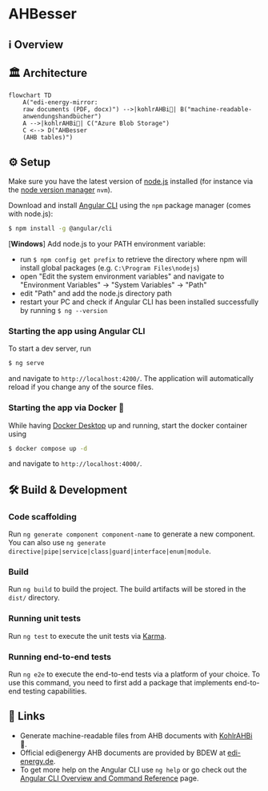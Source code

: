 # AHBesser

## ℹ️ Overview

## 🏛 Architecture

```mermaid
flowchart TD
    A("edi-energy-mirror: 
    raw documents (PDF, docx)") -->|kohlrAHBi🥬| B("machine-readable-
    anwendungshandbücher")
    A -->|kohlrAHBi🥬| C("Azure Blob Storage")
    C <--> D("AHBesser
    (AHB tables)")
```

## ⚙️ Setup

Make sure you have the latest version of [node.js](https://nodejs.org/en) installed (for instance via the [node version manager](https://github.com/nvm-sh/nvm) `nvm`).

Download and install [Angular CLI](https://v17.angular.io/cli) using the `npm` package manager (comes with node.js):

```bash
$ npm install -g @angular/cli
```

[**Windows**] Add node.js to your PATH environment variable:

- run `$ npm config get prefix` to retrieve the directory where npm will install global packages (e.g. `C:\Program Files\nodejs`)
- open "Edit the system environment variables" and navigate to "Environment Variables" -> "System Variables" -> "Path"
- edit "Path" and add the node.js directory path
- restart your PC and check if Angular CLI has been installed successfully by running `$ ng --version`

### Starting the app using Angular CLI

To start a dev server, run

```bash
$ ng serve
```

and navigate to `http://localhost:4200/`. The application will automatically reload if you change any of the source files.

### Starting the app via Docker 🐋

While having [Docker Desktop](https://www.docker.com/products/docker-desktop/) up and running, start the docker container using

```bash
$ docker compose up -d
```

and navigate to `http://localhost:4000/`.

## 🛠️ Build & Development

### Code scaffolding

Run `ng generate component component-name` to generate a new component. You can also use `ng generate directive|pipe|service|class|guard|interface|enum|module`.

### Build

Run `ng build` to build the project. The build artifacts will be stored in the `dist/` directory.

### Running unit tests

Run `ng test` to execute the unit tests via [Karma](https://karma-runner.github.io).

### Running end-to-end tests

Run `ng e2e` to execute the end-to-end tests via a platform of your choice. To use this command, you need to first add a package that implements end-to-end testing capabilities.

## 🔗 Links

- Generate machine-readable files from AHB documents with [KohlrAHBi](https://github.com/Hochfrequenz/kohlrahbi) 🥬.
- Official edi@energy AHB documents are provided by BDEW at [edi-energy.de](https://www.edi-energy.de/index.php?id=38).
- To get more help on the Angular CLI use `ng help` or go check out the [Angular CLI Overview and Command Reference](https://angular.io/cli) page.

